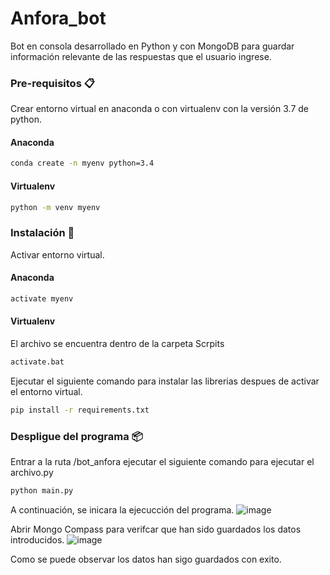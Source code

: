 # Anfora_bot
Bot en consola desarrollado en Python y con MongoDB para guardar información relevante de las respuestas que el usuario ingrese.

### Pre-requisitos 📋
Crear entorno virtual en anaconda o con virtualenv con la versión 3.7 de python.

#### Anaconda 
```bash
conda create -n myenv python=3.4
```
#### Virtualenv
```bash
python -m venv myenv
```

### Instalación  🔧
Activar entorno virtual.
#### Anaconda
```bash
activate myenv
```

#### Virtualenv 
El archivo se encuentra dentro de la carpeta Scrpits 
```bash
activate.bat
```
Ejecutar el siguiente comando para instalar las librerias despues de activar el entorno virtual.
```bash
pip install -r requirements.txt
```

### Despligue del programa 📦
Entrar a la ruta /bot_anfora ejecutar el siguiente comando para ejecutar el archivo.py
```bash
python main.py
```
A continuación, se inicara la ejecucción del programa.
![image](https://user-images.githubusercontent.com/59720195/137990213-3813110b-e147-4050-b2cd-906242129a41.png)

Abrir Mongo Compass para verifcar que han sido guardados los datos introducidos.
![image](https://user-images.githubusercontent.com/59720195/137990967-3d3f35d9-6d93-4b32-9042-d55b6eaac0c4.png)

Como se puede observar los datos han sigo guardados con exito.
